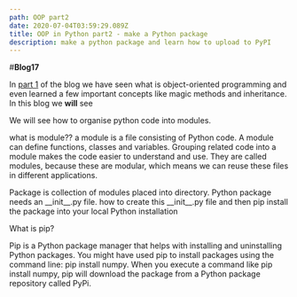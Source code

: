 ```yaml
---
path: OOP part2
date: 2020-07-04T03:59:29.089Z
title: OOP in Python part2 - make a Python package
description: make a python package and learn how to upload to PyPI
---
```

\#**Blog17**

In [part 1](https://kirankamath.netlify.app/blog/object-oriented-programming-in-python-part1/) of the blog we have seen what is object-oriented programming and even learned a few important concepts like magic methods and inheritance. In this blog we **will** see 



We will see how to organise python code into modules.

what is module?? a module is a file consisting of Python code. A module can define functions, classes and variables.  Grouping related code into a module makes the code easier to understand and use. They are called modules, because these are modular, which means we can reuse these files in different applications. 



Package is collection of modules placed into directory. Python package needs an \_\_init\_\_.py file. how to create this \_\_init\_\_.py file and then pip install the package into your local Python installation

What is pip?

Pip is a Python package manager that helps with installing and uninstalling Python packages. You might have used pip to install packages using the command line: pip install numpy. When you execute a command like pip install numpy, pip will download the package from a Python package repository called PyPi.
